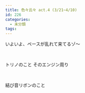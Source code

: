 ```yaml
---
title: 色々云々 act.4 (3/21~4/10)
id: 226
categories:
  - 未分類
tags:
---
```


いよいよ、ペースが乱れて来てるゾ～

&nbsp;

トリノのこと
そのエンジン周り

&nbsp;

結び音リボンのこと